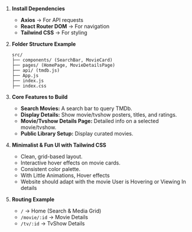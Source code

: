 1. **Install Dependencies**  
   - **Axios** → For API requests  
   - **React Router DOM** → For navigation  
   - **Tailwind CSS** → For styling  

2. **Folder Structure Example**  
   ```
   src/
   ├── components/ (SearchBar, MovieCard)
   ├── pages/ (HomePage, MovieDetailsPage)
   ├── api/ (tmdb.js)
   ├── App.js
   ├── index.js
   ├── index.css
   ```

3. **Core Features to Build**  
   - **Search Movies:** A search bar to query TMDb.  
   - **Display Details:** Show movie/tvshow posters, titles, and ratings.  
   - **Movie/Tvshow Details Page:** Detailed info on a selected movie/tvshow.  
   - **Public Library Setup:** Display curated movies.

4. **Minimalist & Fun UI with Tailwind CSS**  
   - Clean, grid-based layout.  
   - Interactive hover effects on movie cards.  
   - Consistent color palette.
   - With Little Animations, Hover effects
   - Website should adapt with the movie User is Hovering or Viewing In details

5. **Routing Example**  
   - `/` → Home (Search & Media Grid)  
   - `/movie/:id` → Movie Details  
   - `/tv/:id` → TvShow Details  